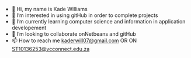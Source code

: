 - 👋 Hi, my name is Kade Williams
- 👀 I’m interested in using gitHub in order to complete projects 
- 🌱 I’m currently learning computer science and information in application developement
- 💞️ I’m looking to collaborate onNetbeans and gitHub
- 📫 How to reach me kaderwill07@gmail.com OR ON ST10136253@vcconnect.edu.za

<!---
KadeWilliams07/KadeWilliams07 is a ✨ special ✨ repository because its `README.md` (this file) appears on your GitHub profile.
You can click the Preview link to take a look at your changes.
--->
